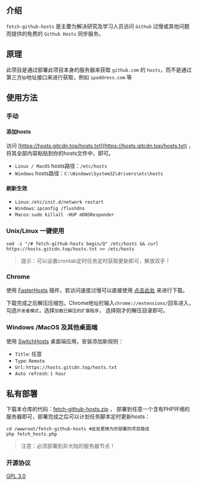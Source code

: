 ## 介绍
`fetch-github-hosts` 是主要为解决研究及学习人员访问 `Github` 过慢或其他问题而提供的免费的 `Github Hosts` 同步服务。

## 原理
此项目是通过部署此项目本身的服务器来获取 `github.com` 的 `hosts`，而不是通过第三方ip地址接口来进行获取，例如 `ipaddress.com` 等

## 使用方法
### 手动
#### 添加hosts
访问 [https://hosts.gitcdn.top/hosts.txt](https://hosts.gitcdn.top/hosts.txt) ，
将其全部内容粘贴到你的hosts文件中，即可。
- `Linux / MacOS` hosts路径：`/etc/hosts`
- `Windows` hosts路径：`C:\Windows\System32\drivers\etc\hosts`
#### 刷新生效
- `Linux`: `/etc/init.d/network restart`
- `Windows`: `ipconfig /flushdns`
- `Macos`: `sudo killall -HUP mDNSResponder`
### Unix/Linux 一键使用
```shell
sed -i "/# fetch-github-hosts begin/Q" /etc/hosts && curl https://hosts.gitcdn.top/hosts.txt >> /etc/hosts
```
> 提示：可以设置crontab定时任务定时获取更新即可，解放双手！

### Chrome
使用 [FasterHosts](https://github.com/gauseen/faster-hosts) 插件，若访问速度过慢可以直接使用
[点击此处](https://gitcdn.top/https://github.com/gauseen/faster-hosts/archive/refs/heads/master.zip) 来进行下载。

下载完成之后解压压缩包，Chrome地址栏输入`chrome://extensions/`回车进入，勾选`开发者模式`，选择`加载已解压的扩展程序`，
选择刚才的解压目录即可。
### Windows /MacOS 及其他桌面端
使用 [SwitchHosts](https://swh.app/) 桌面端应用，安装添加新规则：
- `Title`: 任意
- `Type`: `Remote`
- `Url`: `https://hosts.gitcdn.top/hosts.txt`
- `Auto refresh`: `1 hour`

## 私有部署
下载本仓库的代码：[fetch-github-hosts.zip](https://gitcdn.top/https://github.com/Licoy/fetch-github-hosts/archive/refs/heads/main.zip) ，
部署到任意一个含有PHP环境的服务器即可，部署完成之后可以计划任务脚本定时更新hosts：
```shell
cd /wwwroot/fetch-github-hosts #此处更换为你部署的项目路径
php fetch_hosts.php
```
> 注意：必须部署到非大陆的服务器节点！

### 开源协议
[GPL 3.0](./LICENSE)
